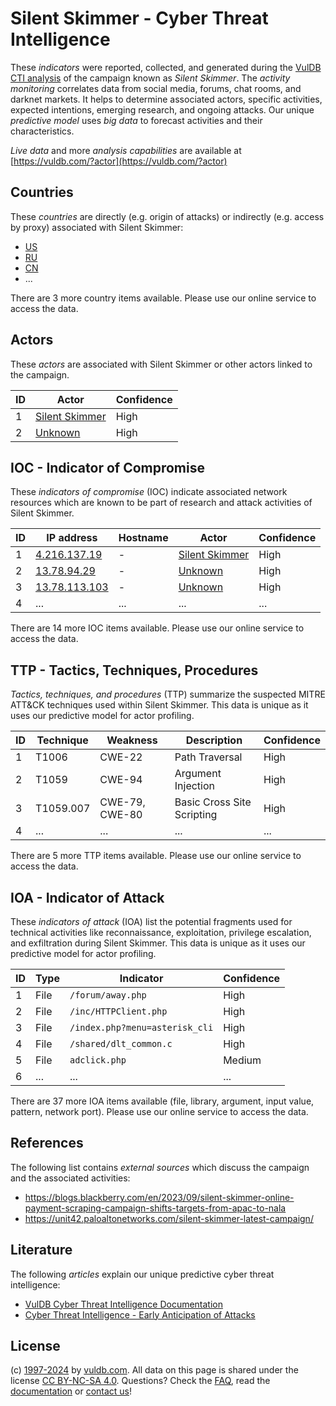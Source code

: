 # Silent Skimmer - Cyber Threat Intelligence

These _indicators_ were reported, collected, and generated during the [VulDB CTI analysis](https://vuldb.com/?kb.cti) of the campaign known as _Silent Skimmer_. The _activity monitoring_ correlates data from social media, forums, chat rooms, and darknet markets. It helps to determine associated actors, specific activities, expected intentions, emerging research, and ongoing attacks. Our unique _predictive model_ uses _big data_ to forecast activities and their characteristics.

_Live data_ and more _analysis capabilities_ are available at [https://vuldb.com/?actor](https://vuldb.com/?actor)

## Countries

These _countries_ are directly (e.g. origin of attacks) or indirectly (e.g. access by proxy) associated with Silent Skimmer:

* [US](https://vuldb.com/?country.us)
* [RU](https://vuldb.com/?country.ru)
* [CN](https://vuldb.com/?country.cn)
* ...

There are 3 more country items available. Please use our online service to access the data.

## Actors

These _actors_ are associated with Silent Skimmer or other actors linked to the campaign.

ID | Actor | Confidence
-- | ----- | ----------
1 | [Silent Skimmer](https://vuldb.com/?actor.silent_skimmer) | High
2 | [Unknown](https://vuldb.com/?actor.unknown) | High

## IOC - Indicator of Compromise

These _indicators of compromise_ (IOC) indicate associated network resources which are known to be part of research and attack activities of Silent Skimmer.

ID | IP address | Hostname | Actor | Confidence
-- | ---------- | -------- | ----- | ----------
1 | [4.216.137.19](https://vuldb.com/?ip.4.216.137.19) | - | [Silent Skimmer](https://vuldb.com/?actor.silent_skimmer) | High
2 | [13.78.94.29](https://vuldb.com/?ip.13.78.94.29) | - | [Unknown](https://vuldb.com/?actor.unknown) | High
3 | [13.78.113.103](https://vuldb.com/?ip.13.78.113.103) | - | [Unknown](https://vuldb.com/?actor.unknown) | High
4 | ... | ... | ... | ...

There are 14 more IOC items available. Please use our online service to access the data.

## TTP - Tactics, Techniques, Procedures

_Tactics, techniques, and procedures_ (TTP) summarize the suspected MITRE ATT&CK techniques used within Silent Skimmer. This data is unique as it uses our predictive model for actor profiling.

ID | Technique | Weakness | Description | Confidence
-- | --------- | -------- | ----------- | ----------
1 | T1006 | CWE-22 | Path Traversal | High
2 | T1059 | CWE-94 | Argument Injection | High
3 | T1059.007 | CWE-79, CWE-80 | Basic Cross Site Scripting | High
4 | ... | ... | ... | ...

There are 5 more TTP items available. Please use our online service to access the data.

## IOA - Indicator of Attack

These _indicators of attack_ (IOA) list the potential fragments used for technical activities like reconnaissance, exploitation, privilege escalation, and exfiltration during Silent Skimmer. This data is unique as it uses our predictive model for actor profiling.

ID | Type | Indicator | Confidence
-- | ---- | --------- | ----------
1 | File | `/forum/away.php` | High
2 | File | `/inc/HTTPClient.php` | High
3 | File | `/index.php?menu=asterisk_cli` | High
4 | File | `/shared/dlt_common.c` | High
5 | File | `adclick.php` | Medium
6 | ... | ... | ...

There are 37 more IOA items available (file, library, argument, input value, pattern, network port). Please use our online service to access the data.

## References

The following list contains _external sources_ which discuss the campaign and the associated activities:

* https://blogs.blackberry.com/en/2023/09/silent-skimmer-online-payment-scraping-campaign-shifts-targets-from-apac-to-nala
* https://unit42.paloaltonetworks.com/silent-skimmer-latest-campaign/

## Literature

The following _articles_ explain our unique predictive cyber threat intelligence:

* [VulDB Cyber Threat Intelligence Documentation](https://vuldb.com/?kb.cti)
* [Cyber Threat Intelligence - Early Anticipation of Attacks](https://www.scip.ch/en/?labs.20201022)

## License

(c) [1997-2024](https://vuldb.com/?kb.changelog) by [vuldb.com](https://vuldb.com/?kb.about). All data on this page is shared under the license [CC BY-NC-SA 4.0](https://creativecommons.org/licenses/by-nc-sa/4.0/). Questions? Check the [FAQ](https://vuldb.com/?kb.faq), read the [documentation](https://vuldb.com/?kb) or [contact us](https://vuldb.com/?contact)!
